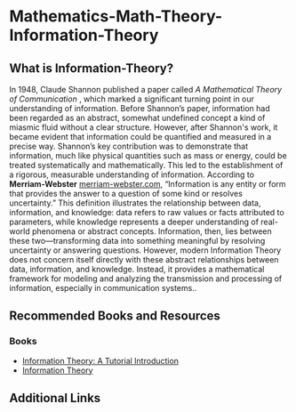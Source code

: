 # **Mathematics-Math-Theory-Information-Theory**

## What is Information-Theory?

In 1948, Claude Shannon published a paper called _A Mathematical Theory of Communication_ , which marked a significant turning point in our understanding of information. Before Shannon’s paper, information had been regarded as an abstract, somewhat undefined concept a kind of miasmic fluid without a clear structure. However, after Shannon's work, it became evident that information could be quantified and measured in a precise way. Shannon’s key contribution was to demonstrate that information, much like physical quantities such as mass or energy, could be treated systematically and mathematically. This led to the establishment of a rigorous, measurable understanding of information.
According to **Merriam-Webster** [merriam-webster.com](merriam-webster.com), “Information is any entity or form that provides the answer to a question of some kind or resolves uncertainty.” This definition illustrates the relationship between data, information, and knowledge: data refers to raw values or facts attributed to parameters, while knowledge represents a deeper understanding of real-world phenomena or abstract concepts. Information, then, lies between these two—transforming data into something meaningful by resolving uncertainty or answering questions. However, modern Information Theory does not concern itself directly with these abstract relationships between data, information, and knowledge. Instead, it provides a mathematical framework for modeling and analyzing the transmission and processing of information, especially in communication systems..

## Recommended Books and Resources

### Books

- [Information Theory: A Tutorial Introduction](https://arxiv.org/pdf/1802.05968)
- [Information Theory](https://www.ti.rwth-aachen.de/teaching/InformationTheory/ws1819/data/InformationTheory.pdf)

## Additional Links
